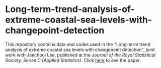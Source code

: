 # Long-term-trend-analysis-of-extreme-coastal-sea-levels-with-changepoint-detection

This repository contains data and codes used in the "Long-term trend analysis of extreme coastal sea levels with changepoint detection", joint work with Jaechoul Lee, published at the _Journal of the Royal Statistical Society, Series C (Applied Statistics)_. Click [here](https://rss.onlinelibrary.wiley.com/doi/10.1111/rssc.12466) to see the paper.
